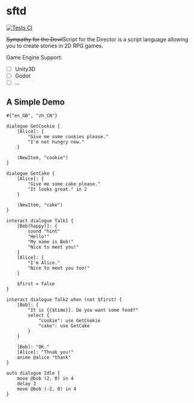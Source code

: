 # sftd
[![Tests CI](https://github.com/NeilKleistGao/sftd/actions/workflows/tests.yml/badge.svg?branch=main)](https://github.com/NeilKleistGao/sftd/actions/workflows/tests.yml)

<del>Sympathy for the Devil</del>Script for the Director is a script language allowing
you to create stories in 2D RPG games.

Game Engine Support:
- [ ] Unity3D
- [ ] Godot
- [ ] ...

## A Simple Demo
```
#{"en_GB", "zh_CN"}

dialogue GetCookie {
    [Alice]: {
        "Give me some cookies please."
        "I'm not hungry now."
    }
    
    (NewItem, "cookie")
}

dialogue GetCake {
    [Alice]: {
        "Give me some cake please."
        "It looks great." in 2
    }
    
    (NewItem, "cake")
}

interact dialogue Talk1 {
    [Bob(happy)]: {
        sound "hint"
        "Hello!"
        "My name is Bob!"
        "Nice to meet you!"
    }
    [Alice]: {
        "I'm Alice."
        "Nice to meet you too!"
    }
    
    $first = false
}

interact dialogue Talk2 when (not $first) {
    [Bob]: {
        "It is {{$time}}. Do you want some food?"
        select {
            "cookie": use GetCookie
            "cake": use GetCake
        }
    }
    
    [Bob]: "OK."
    [Alice]: "Thnak you!"
    anime @alice "thank"
}

auto dialogue Idle {
    move @bob (2, 0) in 4
    delay 3
    move @bob (-2, 0) in 4
}
```